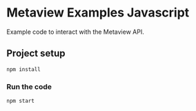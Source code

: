 # Metaview Examples Javascript
Example code to interact with the Metaview API.

## Project setup
```
npm install
```

### Run the code
```
npm start
```
